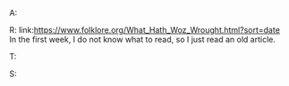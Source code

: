 A:

R:
link:https://www.folklore.org/What_Hath_Woz_Wrought.html?sort=date  
In the first week, I do not know what to read, so I just read an old article.

T:

S:
